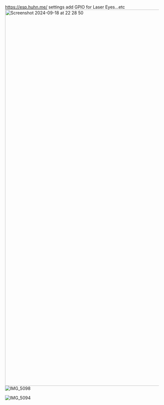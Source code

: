 
https://esp.huhn.me/
settings add GPIO for Laser Eyes...etc
<img width="1235" alt="Screenshot 2024-09-18 at 22 28 50" src="https://github.com/user-attachments/assets/6f2e0f9d-cb07-4317-8f72-6c49f39edd36">
![IMG_5098](https://github.com/user-attachments/assets/1756e3c1-9f37-40c6-8574-488d5a5280c4)

![IMG_5094](https://github.com/user-attachments/assets/1dd7d049-83f5-4257-bf6c-ce4e09c9a4a7)
